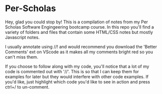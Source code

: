 # Per-Scholas

Hey, glad you could stop by! This is a compilation of notes from my Per Scholas Software Engingeering bootcamp course. In this repo you'll find a variety of folders and files that contain some HTML/CSS notes but mostly Javascript notes.

I usually annotate using //! and would recommend you download the 'Better Comments' ext on VScode as it makes all my comments bright red so you can't miss them. 

If you choose to follow along with my code, you'll notice that a lot of my code is commented out with '//'. This is so that I can keep them for examples for later but they would interfere with other code examples. If you'd like, just highlight which code you'd like to see in action and press ctrl+/ to un-comment. 
